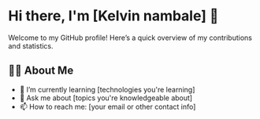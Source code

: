 # Hi there, I'm [Kelvin nambale] 👋

Welcome to my GitHub profile! Here’s a quick overview of my contributions and statistics.

## 👨‍💻 About Me

- 🌱 I’m currently learning [technologies you're learning]
- 💬 Ask me about [topics you're knowledgeable about]
- 📫 How to reach me: [your email or other contact info]
